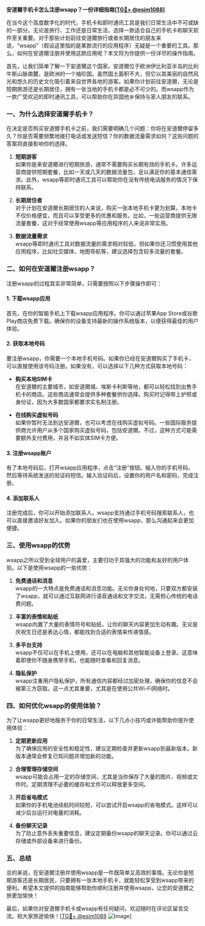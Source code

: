 **安道爾手机卡怎么注册wsapp？一份详细指南[[TG💪+ @esim1088](https://t.me/s/esim1088)]**

在当今这个高度数字化的时代，手机卡和即时通讯工具是我们日常生活中不可或缺的一部分。无论是旅行、工作还是日常生活，选择一款适合自己的手机卡和聊天软件至关重要。对于那些计划前往安道爾旅行或者长期居住的朋友来说，“wsapp”（假设这里指的是某款流行的应用程序）无疑是一个重要的工具。那么，如何在安道爾注册并使用这款应用呢？本文将为你提供一份详尽的操作指南。

首先，让我们简单了解一下安道爾这个国家。安道爾位于欧洲伊比利亚半岛的比利牛斯山脉南麓，是欧洲的一个袖珍国。虽然国土面积不大，但它以其美丽的自然风光和悠久的历史文化吸引着来自世界各地的游客。如果你计划前往安道爾，无论是短期旅游还是长期居住，拥有一张当地的手机卡都是必不可少的。而wsapp作为一款广受欢迎的即时通讯工具，可以帮助你在异国他乡保持与家人朋友的联系。

### 一、为什么选择安道爾手机卡？

在决定是否购买安道爾手机卡之前，我们需要明确几个问题：你将在安道爾停留多久？你是否需要频繁地拨打电话或发送短信？你的数据流量需求如何？这些问题的答案将直接影响你的选择。

1. **短期游客**  
   如果你是来安道爾进行短期旅游，通常不需要购买长期有效的手机卡。许多运营商提供短期套餐，比如一天或几天的数据流量包，足以满足你的基本通信需求。此外，wsapp等即时通讯工具可以帮助你在没有传统电话服务的情况下保持联系。

2. **长期居住者**  
   对于计划在安道爾长期居住的人来说，购买一张本地手机卡更为划算。本地卡不仅价格便宜，而且可以享受更多的优惠和服务。比如，一些运营商提供无限流量套餐，这对于经常使用wsapp等应用程序的人来说非常实用。

3. **数据流量需求**  
   wsapp等即时通讯工具对数据流量的需求相对较低，但如果你还习惯使用其他应用程序，比如社交媒体、地图导航等，建议选择包含较多流量的套餐。

### 二、如何在安道爾注册wsapp？

注册wsapp的过程其实非常简单，只需要按照以下步骤操作即可：

#### 1. 下载wsapp应用
首先，在你的智能手机上下载wsapp应用程序。你可以通过苹果App Store或谷歌Play商店免费下载。确保你的设备支持最新的操作系统版本，以便获得最佳的用户体验。

#### 2. 获取本地号码
要注册wsapp，你需要一个本地手机号码。如果你已经在安道爾购买了手机卡，可以直接使用该号码注册。如果没有，可以选择以下几种方式获取本地号码：

- **购买本地SIM卡**  
  在安道爾的主要城市，如安道爾城、埃斯卡利斯等地，都可以轻松找到出售手机卡的商店。这些商店通常会提供多种套餐供你选择。购买时记得带上护照或身份证，因为大多数国家都要求实名制注册。

- **在线购买虚拟号码**  
  如果你暂时无法到达安道爾，也可以考虑在线购买虚拟号码。一些国际服务提供商允许用户从多个国家购买虚拟号码，包括安道爾。不过，这种方式可能需要额外支付费用，并且不如实体SIM卡方便。

#### 3. 注册wsapp账户
有了本地号码后，打开wsapp应用程序，点击“注册”按钮。输入你的手机号码，然后等待系统发送的验证码短信。输入验证码后，设置你的用户名和密码，完成注册。

#### 4. 添加联系人
注册完成后，你可以开始添加联系人。wsapp支持通过手机号码搜索联系人，也可以直接邀请好友加入。如果你的朋友们也在使用wsapp，那么沟通起来会更加便捷。

### 三、使用wsapp的优势

wsapp之所以受到全球用户的喜爱，主要归功于其强大的功能和友好的用户体验。以下是使用wsapp的一些优势：

1. **免费通话和消息**  
   wsapp的一大特点是免费通话和消息功能。无论你身处何地，只要双方都安装了wsapp，就可以通过互联网进行语音通话和文字交流，无需担心传统的电话费问题。

2. **丰富的表情和贴纸**  
   wsapp内置了大量的表情符号和贴纸，让你的聊天内容更加生动有趣。无论是庆祝生日还是表达心情，都能找到合适的表情来传递情感。

3. **多平台支持**  
   wsapp不仅可以在手机上使用，还可以在电脑和其他智能设备上登录。这意味着即使你不随身携带手机，也能随时查看和回复消息。

4. **隐私保护**  
   wsapp注重用户隐私保护，所有通信内容都经过加密处理，确保你的信息不会被第三方窃取。这一点尤其重要，尤其是在使用公共Wi-Fi网络时。

### 四、如何优化wsapp的使用体验？

为了让wsapp更好地服务于你的日常生活，以下几点小技巧或许能帮助你提升使用体验：

1. **定期更新应用**  
   为了确保应用的安全性和稳定性，建议定期检查并更新wsapp到最新版本。新版本通常会修复已知问题并增加新的功能。

2. **合理管理存储空间**  
   wsapp可能会占用一定的存储空间，尤其是当你保存了大量的图片、视频或文件时。定期清理不必要的缓存和文件可以释放更多空间。

3. **开启省电模式**  
   如果你的手机电池续航时间较短，可以尝试开启wsapp的省电模式。这样可以减少后台运行对电量的消耗。

4. **备份聊天记录**  
   为了防止意外丢失重要信息，建议定期备份wsapp的聊天记录。你可以通过云存储或外部设备来进行备份。

### 五、总结

总的来说，在安道爾注册并使用wsapp是一件既简单又高效的事情。无论你是短期游客还是长期居民，只要拥有一张本地手机卡，就能轻松享受到wsapp带来的便利。希望本文提供的指南能够帮助你顺利注册并使用wsapp，让您的安道爾之旅更加愉快！

最后，如果你对安道爾手机卡或wsapp有任何疑问，欢迎随时在评论区留言交流。祝大家旅途愉快！[[TG💪+ @esim1088](https://t.me/s/esim1088) ![Image](https://i.postimg.cc/4NQfJmqS/Snipaste-2025-05-13-00-14-12.png)]